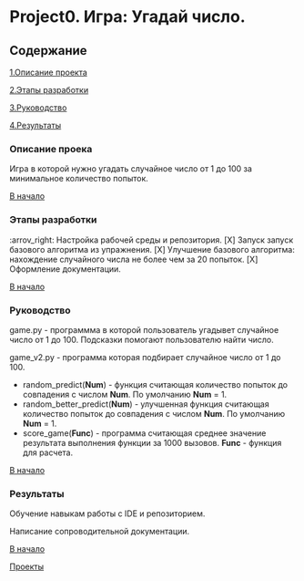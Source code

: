 # Project0. Игра: Угадай число.

## Содержание
[1.Описание проекта](https://github.com/GolovasPlech/sf_data_satanist/tree/main/prj0/README.md#Описание-проекта)

[2.Этапы разработки](https://github.com/GolovasPlech/sf_data_satanist/tree/main/prj0/README.md#Этапы-разработки)

[3.Руководство](https://github.com/GolovasPlech/sf_data_satanist/tree/main/prj0/README.md#Руководство)

[4.Результаты](https://github.com/GolovasPlech/sf_data_satanist/tree/main/prj0/README.md#Результаты)

### Описание проека
Игра в которой нужно угадать случайное число от 1 до 100 за минимальное количество попыток.

[В начало](https://github.com/GolovasPlech/sf_data_satanist/tree/main/prj0/README.md#Содержание)

### Этапы разработки
 :arrov_right: Настройка рабочей среды и репозитория.
 [X] Запуск запуск базового алгоритма из упражнения.
 [X] Улучшение базового алгоритма: нахождение случайного числа не более чем за 20 попыток.
 [X] Оформление документации.

[В начало](https://github.com/GolovasPlech/sf_data_satanist/tree/main/prj0/README.md#Содержание)

### Руководство
game.py - программма в которой пользователь угадывет случайное число от 1 до 100.
          Подсказки помогают пользователю найти число.      

game_v2.py - программа которая подбирает случайное число от 1 до 100.

* random_predict(**Num**) - функция считающая количество попыток до совпадения c числом **Num**.
  По умолчанию **Num** = 1.
* random_better_predict(**Num**) - улучшенная функция считающая количество попыток до совпадения  c числом **Num**.
  По умолчанию **Num** = 1.
* score_game(**Func**) - программа считающая среднее значение результата выполнения функции
  за 1000 вызовов. **Func** - функция для расчета.
                
[В начало](https://github.com/GolovasPlech/sf_data_satanist/tree/main/prj0/README.md#Содержание)

### Результаты
Обучение навыкам работы с IDE и репозиторием.

Написание сопроводительной документации.

[В начало](https://github.com/GolovasPlech/sf_data_satanist/tree/main/prj0/README.md#Содержание)

[Проекты](https://github.com/GolovasPlech/sf_data_satanist)